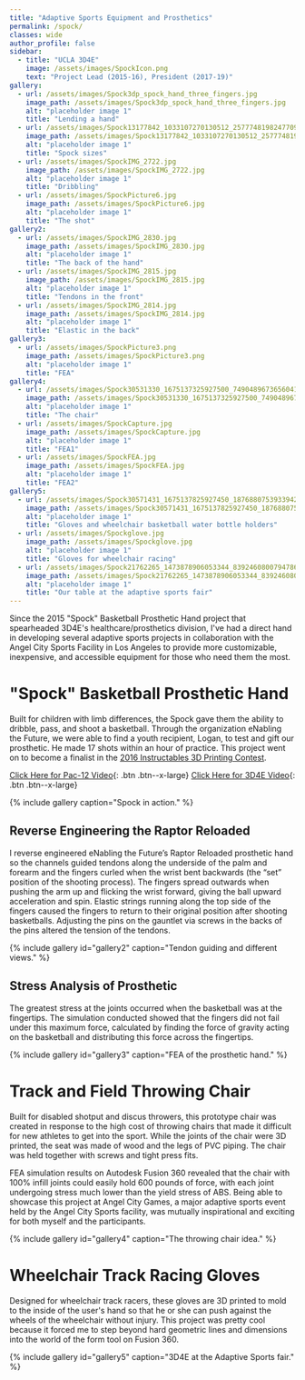 ```yaml
---
title: "Adaptive Sports Equipment and Prosthetics"
permalink: /spock/
classes: wide
author_profile: false
sidebar:
  - title: "UCLA 3D4E"
    image: /assets/images/SpockIcon.png
    text: "Project Lead (2015-16), President (2017-19)"
gallery:
  - url: /assets/images/Spock3dp_spock_hand_three_fingers.jpg
    image_path: /assets/images/Spock3dp_spock_hand_three_fingers.jpg
    alt: "placeholder image 1"
    title: "Lending a hand"
  - url: /assets/images/Spock13177842_1033107270130512_2577748198247709657_n.jpg
    image_path: /assets/images/Spock13177842_1033107270130512_2577748198247709657_n.jpg
    alt: "placeholder image 1"
    title: "Spock sizes"
  - url: /assets/images/SpockIMG_2722.jpg
    image_path: /assets/images/SpockIMG_2722.jpg
    alt: "placeholder image 1"
    title: "Dribbling"
  - url: /assets/images/SpockPicture6.jpg
    image_path: /assets/images/SpockPicture6.jpg
    alt: "placeholder image 1"
    title: "The shot"
gallery2:
  - url: /assets/images/SpockIMG_2830.jpg
    image_path: /assets/images/SpockIMG_2830.jpg
    alt: "placeholder image 1"
    title: "The back of the hand"
  - url: /assets/images/SpockIMG_2815.jpg
    image_path: /assets/images/SpockIMG_2815.jpg
    alt: "placeholder image 1"
    title: "Tendons in the front"
  - url: /assets/images/SpockIMG_2814.jpg
    image_path: /assets/images/SpockIMG_2814.jpg
    alt: "placeholder image 1"
    title: "Elastic in the back"
gallery3:
  - url: /assets/images/SpockPicture3.png
    image_path: /assets/images/SpockPicture3.png
    alt: "placeholder image 1"
    title: "FEA"
gallery4:
  - url: /assets/images/Spock30531330_1675137325927500_7490489673656041472_n.jpg
    image_path: /assets/images/Spock30531330_1675137325927500_7490489673656041472_n.jpg
    alt: "placeholder image 1"
    title: "The chair"
  - url: /assets/images/SpockCapture.jpg
    image_path: /assets/images/SpockCapture.jpg
    alt: "placeholder image 1"
    title: "FEA1"
  - url: /assets/images/SpockFEA.jpg
    image_path: /assets/images/SpockFEA.jpg
    alt: "placeholder image 1"
    title: "FEA2"
gallery5:
  - url: /assets/images/Spock30571431_1675137825927450_1876880753933942784_n.jpg
    image_path: /assets/images/Spock30571431_1675137825927450_1876880753933942784_n.jpg
    alt: "placeholder image 1"
    title: "Gloves and wheelchair basketball water bottle holders"
  - url: /assets/images/Spockglove.jpg
    image_path: /assets/images/Spockglove.jpg
    alt: "placeholder image 1"
    title: "Gloves for wheelchair racing"
  - url: /assets/images/Spock21762265_1473878906053344_8392460800794786475_o.jpg
    image_path: /assets/images/Spock21762265_1473878906053344_8392460800794786475_o.jpg
    alt: "placeholder image 1"
    title: "Our table at the adaptive sports fair"
---
```


Since the 2015 "Spock" Basketball Prosthetic Hand project that spearheaded 3D4E's healthcare/prosthetics division, I've had a direct hand in developing several adaptive sports projects in collaboration with the Angel City Sports Facility in Los Angeles to provide more customizable, inexpensive, and accessible equipment for those who need them the most.

# "Spock" Basketball Prosthetic Hand

Built for children with limb differences, the Spock gave them the ability to dribble, pass, and shoot a basketball. Through the organization eNabling the Future, we were able to find a youth recipient, Logan, to test and gift our prosthetic. He made 17 shots within an hour of practice. This project went on to become a finalist in the [2016 Instructables 3D Printing Contest](https://www.instructables.com/Spock-Prosthetic-Basketball-Hand-by-UCLA-3D4E/#ible-comments "here"). 

[Click Here for Pac-12 Video](https://www.youtube.com/watch?v=Gq1toJm_MgU&ab_channel=Pac-12){: .btn .btn--x-large}
[Click Here for 3D4E Video](https://www.youtube.com/watch?v=ECb67Tlm_jA&ab_channel=JoeBruin){: .btn .btn--x-large}

{% include gallery caption="Spock in action." %}

## Reverse Engineering the Raptor Reloaded

I reverse engineered eNabling the Future’s Raptor Reloaded prosthetic hand so the channels guided tendons along the underside of the palm and forearm and the fingers curled when the wrist bent backwards (the “set” position of the shooting process). The fingers spread outwards when pushing the arm up and flicking the wrist forward, giving the ball upward acceleration and spin. Elastic strings running along the top side of the fingers caused the fingers to return to their original position after shooting basketballs. Adjusting the pins on the gauntlet via screws in the backs of the pins altered the tension of the tendons.

{% include gallery id="gallery2" caption="Tendon guiding and different views." %}

## Stress Analysis of Prosthetic

The greatest stress at the joints occurred when the basketball was at the fingertips. The simulation conducted showed that the fingers did not fail under this maximum force, calculated by finding the force of gravity acting on the basketball and distributing this force across the fingertips.

{% include gallery id="gallery3" caption="FEA of the prosthetic hand." %}

# Track and Field Throwing Chair

Built for disabled shotput and discus throwers, this prototype chair was created in response to the high cost of throwing chairs that made it difficult for new athletes to get into the sport. While the joints of the chair were 3D printed, the seat was made of wood and the legs of PVC piping. The chair was held together with screws and tight press fits.

FEA simulation results on Autodesk Fusion 360 revealed that the chair with 100% infill joints could easily hold 600 pounds of force, with each joint undergoing stress much lower than the yield stress of ABS. Being able to showcase this project at Angel City Games, a major adaptive sports event held by the Angel City Sports facility, was mutually inspirational and exciting for both myself and the participants.

{% include gallery id="gallery4" caption="The throwing chair idea." %}

# Wheelchair Track Racing Gloves

Designed for wheelchair track racers, these gloves are 3D printed to mold to the inside of the user's hand so that he or she can push against the wheels of the wheelchair without injury. This project was pretty cool because it forced me to step beyond hard geometric lines and dimensions into the world of the form tool on Fusion 360.

{% include gallery id="gallery5" caption="3D4E at the Adaptive Sports fair." %}